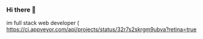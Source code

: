 ### Hi there 👋
im full stack web developer ( 
https://ci.appveyor.com/api/projects/status/32r7s2skrgm9ubva?retina=true

